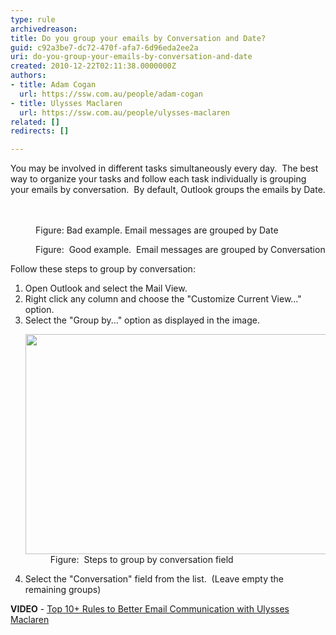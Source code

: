 ```yaml
---
type: rule
archivedreason: 
title: Do you group your emails by Conversation and Date?
guid: c92a3be7-dc72-470f-afa7-6d96eda2ee2a
uri: do-you-group-your-emails-by-conversation-and-date
created: 2010-12-22T02:11:38.0000000Z
authors:
- title: Adam Cogan
  url: https://ssw.com.au/people/adam-cogan
- title: Ulysses Maclaren
  url: https://ssw.com.au/people/ulysses-maclaren
related: []
redirects: []

---
```



You may be involved in different tasks simultaneously every day.&#160; The best way to organize your tasks and follow each task individually is grouping your emails by conversation.&#160; By default, Outlook groups the emails by Date. 
<br>
<br><excerpt class='endintro'></excerpt><br>
<dl class="badImage"><dt><img src="/PublishingImages/GroupByConversationAndDateBad.gif" alt="" /></dt><dd>Figure&#58; Bad example. Email messages are grouped by Date</dd></dl><dl class="goodImage"><dt><img src="/PublishingImages/GroupByConversationAndDateGood.gif" alt="" /></dt><dd>Figure&#58;&#160; Good example.&#160; Email messages are grouped by Conversation</dd></dl><p> Follow these steps to group by conversation&#58;</p><ol><li>Open Outlook and select the Mail View.</li><li>Right click any column and choose the&#160;&quot;Customize Current View...&quot; option.</li><li>Select the &quot;Group by...&quot; option as displayed in the image.<br> 
      <dl class="image"><dt><img width="613" height="352" src="/PublishingImages/GroupByConversationAndDate3.gif" alt="" /></dt><dd>Figure&#58;&#160; Steps to group by conversation field</dd></dl></li><li>Select the &quot;Conversation&quot; field from the list.&#160; (Leave empty the remaining groups)</li> 
</ol><strong>VIDEO</strong>&#160;-&#160;<a href="https&#58;//www.youtube.com/watch?v=LAqRokqq4jI">Top 10+&#160;Rules to Better Email Communication with Ulysses Maclaren</a> ​<br>


